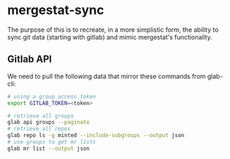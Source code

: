 # mergestat-sync

The purpose of this is to recreate, in a more simplistic form, the ability to sync git data (starting with gitlab) and mimic mergestat's functionality.

## Gitlab API

We need to pull the following data that mirror these commands from glab-cli:

```bash
# using a group access token
export GITLAB_TOKEN=<token>

# retrieve all groups
glab api groups --paginate
# retrieve all repos
glab repo ls -g minted --include-subgroups --output json
# use groups to get mr lists
glab mr list --output json

```
